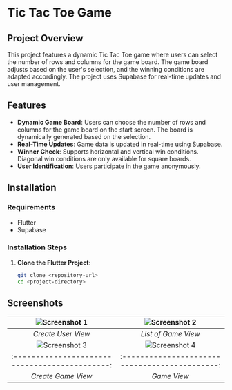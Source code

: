 # Tic Tac Toe Game

## Project Overview

This project features a dynamic Tic Tac Toe game where users can select the number of rows and columns for the game board. The game board adjusts based on the user's selection, and the winning conditions are adapted accordingly. The project uses Supabase for real-time updates and user management.

## Features

- **Dynamic Game Board**: Users can choose the number of rows and columns for the game board on the start screen. The board is dynamically generated based on the selection.
- **Real-Time Updates**: Game data is updated in real-time using Supabase.
- **Winner Check**: Supports horizontal and vertical win conditions. Diagonal win conditions are only available for square boards.
- **User Identification**: Users participate in the game anonymously.

## Installation

### Requirements

- Flutter
- Supabase

### Installation Steps

1. **Clone the Flutter Project**:
   ```bash
   git clone <repository-url>
   cd <project-directory>

## Screenshots

| ![Screenshot 1](tic_tac_toe_game/assets/images/1.png) | ![Screenshot 2](tic_tac_toe_game/assets/images/2.png) |
|:--------------------------------------------:|:--------------------------------------------:|
| *Create User View*                                | *List of Game View*                        
| ![Screenshot 3](tic_tac_toe_game/assets/images/3.png) | ![Screenshot 4](tic_tac_toe_game/assets/images/4.png) 
|:--------------------------------------------:|:--------------------------------------------:|
| *Create Game View*                           | *Game View*                               
